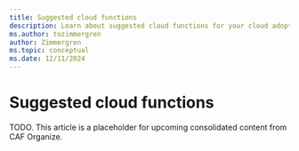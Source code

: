 ```yaml
---
title: Suggested cloud functions
description: Learn about suggested cloud functions for your cloud adoption journey and how to align responsibilities across them.
ms.author: tozimmergren
author: Zimmergren
ms.topic: conceptual
ms.date: 12/11/2024
---
```


# Suggested cloud functions

TODO. This article is a placeholder for upcoming consolidated content from CAF Organize.